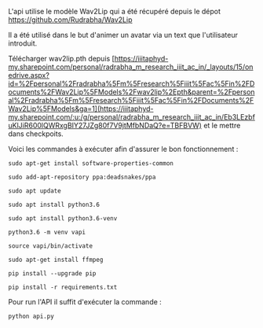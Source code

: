 L'api utilise le modèle Wav2Lip qui a été récupéré depuis le dépot https://github.com/Rudrabha/Wav2Lip

Il a été utilisé dans le but d'animer un avatar via un text que l'utilisateur introduit.

Télécharger wav2lip.pth depuis [https://iiitaphyd-my.sharepoint.com/personal/radrabha_m_research_iiit_ac_in/_layouts/15/onedrive.aspx?id=%2Fpersonal%2Fradrabha%5Fm%5Fresearch%5Fiiit%5Fac%5Fin%2FDocuments%2FWav2Lip%5FModels%2Fwav2lip%2Epth&parent=%2Fpersonal%2Fradrabha%5Fm%5Fresearch%5Fiiit%5Fac%5Fin%2FDocuments%2FWav2Lip%5FModels&ga=1](https://iiitaphyd-my.sharepoint.com/:u:/g/personal/radrabha_m_research_iiit_ac_in/Eb3LEzbfuKlJiR600lQWRxgBIY27JZg80f7V9jtMfbNDaQ?e=TBFBVW) et le mettre dans checkpoits.

Voici les commandes à exécuter afin d'assurer le bon fonctionnement : 
    
    sudo apt-get install software-properties-common
    
    sudo add-apt-repository ppa:deadsnakes/ppa
    
    sudo apt update
    
    sudo apt install python3.6
   
    sudo apt install python3.6-venv
    
    python3.6 -m venv vapi 
    
    source vapi/bin/activate 
    
    sudo apt-get install ffmpeg 
    
    pip install --upgrade pip
    
    pip install -r requirements.txt
    

Pour run l'API il suffit d'exécuter la commande : 

    python api.py
